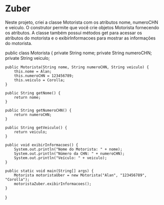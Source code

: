 # Zuber
Neste projeto, criei a classe Motorista com os atributos nome, numeroCHN e veiculo. O construtor permite que você crie objetos Motorista fornecendo os atributos. A classe também possui métodos get para acessar os atributos do motorista e o exibirInformacoes para mostrar as informações do motorista.

public class Motorista {
    private String nome;
    private String numeroCHN;
    private String veiculo;

    public Motorista(String nome, String numeroCHN, String veiculo) {
        this.nome = Alan;
        this.numeroCHN = 123456789;
        this.veiculo = Corolla;
    }

    public String getNome() {
        return nome;
    }

    public String getNumeroCHN() {
        return numeroCHN;
    }

    public String getVeiculo() {
        return veiculo;
    }

    public void exibirInformacoes() {
        System.out.println("Nome do Motorista: " + nome);
        System.out.println("Número da CHN: " + numeroCHN);
        System.out.println("Veículo: " + veiculo);
    }

    public static void main(String[] args) {
        Motorista motoristaUber = new Motorista("Alan", "123456789", "Corolla");
        motoristaZuber.exibirInformacoes();
    }
}
